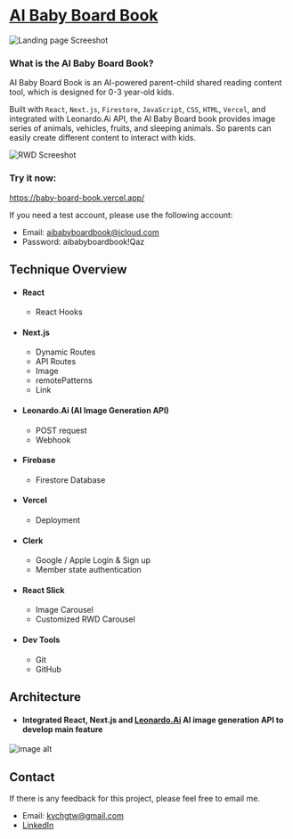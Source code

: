 # [AI Baby Board Book](https://baby-board-book.vercel.app/)

![Landing page Screeshot](https://github.com/kvchgtw/baby-board-book/assets/138418959/5a0b4176-eff0-497b-8a86-e102e04ca453)

### What is the AI Baby Board Book?

AI Baby Board Book is an AI-powered parent-child shared reading content tool, which is designed for 0-3 year-old kids. 

Built with `React`, `Next.js`, `Firestore`, `JavaScript`, `CSS`, `HTML`, `Vercel`, and integrated with Leonardo.Ai API, the AI Baby Board book provides image series of animals, vehicles, fruits, and sleeping animals. So parents can easily create different content to interact with kids.

![RWD Screeshot](https://github.com/kvchgtw/baby-board-book/assets/138418959/26e85225-ba9b-4290-9b54-d17545e5d116)

### Try it now: 
https://baby-board-book.vercel.app/

If you need a test account, please use the following account:
- Email: aibabyboardbook@icloud.com
- Password: aibabyboardbook!Qaz
## Technique Overview
- #### React
  - React Hooks
- #### Next.js
  - Dynamic Routes
  - API Routes
  - Image
  - remotePatterns
  - Link
- #### Leonardo.Ai (AI Image Generation API)
  - POST request
  - Webhook
- #### Firebase
  - Firestore Database
- #### Vercel
  - Deployment
- #### Clerk
  - Google / Apple Login & Sign up
  - Member state authentication
- #### React Slick
  - Image Carousel
  - Customized RWD Carousel
- #### Dev Tools
  - Git
  - GitHub



## Architecture
- #### Integrated React, Next.js and [Leonardo.Ai](https://app.leonardo.ai/) AI image generation API to develop main feature

![image alt](https://github.com/kvchgtw/baby-board-book/assets/138418959/0f82d488-1b94-4e96-8332-895b8ca9dc20)

## Contact
If there is any feedback for this project, please feel free to email me. 
- Email: kvchgtw@gmail.com
- [LinkedIn](https://www.linkedin.com/in/tin-wen-chang-a737b5a0/)

